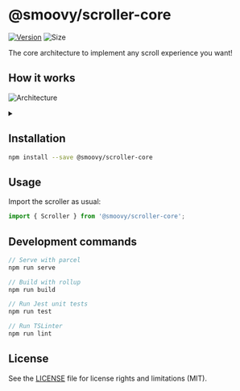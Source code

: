 # @smoovy/scroller-core
[![Version](https://flat.badgen.net/npm/v/@smoovy/scroller-core)](https://www.npmjs.com/package/@smoovy/scroller-core) ![Size](https://flat.badgen.net/bundlephobia/minzip/@smoovy/scroller-core)

The core architecture to implement any scroll experience you want!

## How it works
![Architecture](https://g.gravizo.com/source/scroller_core?https%3A%2F%2Fraw.githubusercontent.com%2Fdavideperozzi%2Fsmoovy%2Fmaster%2Fpackages%2Fscroller-core%2FREADME.md)

<details> 
<summary></summary>
scroller_core
  digraph G {
    ranksep=".5";
    rankdir="TB";

    subgraph cluster_triggers {
		    color=black;
        margin=10;
        dev[shape="octagon", label="Developer"]
        user[shape="octagon", label="User"]
    }

    input[label="Input \n (Mouse, touch, etc.)", shape="component"];
    transformer[label="Transformer", shape="component"];
    output[label="Output", shape="component"];
    virtPos[label="Virtual Position", shape="box"];
    outPos[label="Output Position", shape="box"];

    delta[label="Delta Δ", shape="box"];

    dev -> input [label="triggers"];
    user -> input [label="triggers"];

    input -> delta [label="emits"];
    delta -> virtPos [label="applies"];

    virt_changes[label="on changes"];
    virtPos -> virt_changes;
    virt_changes -> transformer [label="notifies"];

    out_changes[label="on changes"];
    outPos -> out_changes;
    out_changes -> output [label="notifies"];

    virtTransformComment[
        label="Transforms the virtual position. \n E.g. clamping values", 
        shape="underline", 
        fontcolor="gray", 
        color="gray"
    ];

    outTransformComment[
        label="Transforms the output position \n to the virtual position. \n E.g. animating values",
        shape="underline", 
        fontcolor="gray", 
        color="gray"
    ];

    virtTransform[label="virtualTransform()"];
    virtTransform -> virtTransformComment[dir="none", color="gray"];
    
    outTransform[label="outputTransform()"];
    outTransform -> outTransformComment[dir="none", color="gray"];

    virtTransform -> virtPos [label="receives & \n updates", dir="both"];
    outTransform -> outPos [label="receives & \n updates", dir="both"];

    transformer -> virtTransform;
    transformer -> outTransform;
  }
scroller_core
</details>

## Installation
```sh
npm install --save @smoovy/scroller-core
```

## Usage
Import the scroller as usual:
```js
import { Scroller } from '@smoovy/scroller-core';
```

## Development commands
```js
// Serve with parcel
npm run serve

// Build with rollup
npm run build

// Run Jest unit tests
npm run test

// Run TSLinter
npm run lint
```

## License
See the [LICENSE](../../LICENSE) file for license rights and limitations (MIT).
